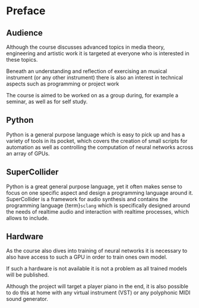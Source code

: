 # Preface

## Audience

Although the course discusses advanced topics in media theory, engineering and artistic work it is targeted at everyone who is interested in these topics.

Beneath an understanding and reflection of exercising an musical instrument (or any other instrument) there is also an interest in technical aspects such as programming or project work

The course is aimed to be worked on as a group during, for example a seminar, as well as for self study.

## Python

Python is a general purpose language which is easy to pick up and has a variety of tools in its pocket, which covers the creation of small scripts for automation as well as controlling the computation of neural networks across an array of GPUs.

## SuperCollider

Python is a great general purpose language, yet it often makes sense to focus on one specific aspect and design a programming language around it.
SuperCollider is a framework for audio synthesis and contains the programming language {term}`sclang` which is specifically designed around the needs of realtime audio and interaction with realtime processes, which allows to include.

## Hardware

As the course also dives into training of neural networks it is necessary to also have access to such a GPU in order to train ones own model.

If such a hardware is not available it is not a problem as all trained models will be published.

Although the project will target a player piano in the end, it is also possible to do this at home with any virtual instrument (VST) or any polyphonic MIDI sound generator.
